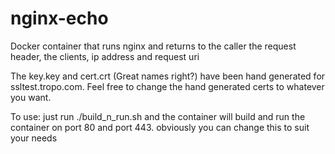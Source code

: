 # nginx-echo
Docker container that runs nginx and returns to the caller the request header, the clients, ip address and request uri


The key.key and cert.crt (Great names right?) have been hand generated for ssltest.tropo.com.  Feel free to change the hand generated certs to whatever you want.

To use:
just run ./build_n_run.sh and the container will build and run the container on port 80 and port 443.  obviously you can change this to suit your needs


